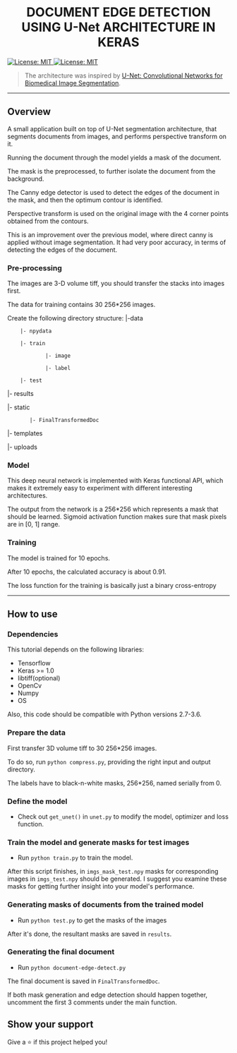 <h1 align="center">DOCUMENT EDGE DETECTION USING U-Net ARCHITECTURE IN KERAS</h1>
<p>
  <a href="#" target="_blank">
    <img alt="License: MIT" src="https://img.shields.io/badge/License-MIT-yellow.svg" />
    <img alt="License: MIT" src="https://img.shields.io/badge/python-v3.7-blue.svg" />
  </a>
</p>

> The architecture was inspired by [U-Net: Convolutional Networks for Biomedical Image Segmentation](http://lmb.informatik.uni-freiburg.de/people/ronneber/u-net/).

---

## Overview

A small application built on top of U-Net segmentation architecture, that segments documents from images,
and performs perspective transform on it.

Running the document through the model yields a mask of the document.

The mask is the preprocessed, to further isolate the document from the background.

The Canny edge detector is used to detect the edges of the document in the mask, and then the optimum contour is identified.

Perspective transform is used on the original image with the 4 corner points obtained from the contours.

This is an improvement over the previous model, where direct canny is applied without image segmentation. It had very poor accuracy, in terms of detecting the edges of the document.

### Pre-processing

The images are 3-D volume tiff, you should transfer the stacks into images first.

The data for training contains 30 256*256 images.

Create the following directory structure: 
  |-data 
  
        |- npydata
        
        |- train
        
                |- image
                
                |- label
                
        |- test

  |- results
  
  |- static
  
           |- FinalTransformedDoc
           
  |- templates
  
  |- uploads
  

### Model

This deep neural network is implemented with Keras functional API, which makes it extremely easy to experiment with different interesting architectures.

The output from the network is a 256*256 which represents a mask that should be learned. Sigmoid activation function
makes sure that mask pixels are in \[0, 1\] range.

### Training

The model is trained for 10 epochs.

After 10 epochs, the calculated accuracy is about 0.91.

The loss function for the training is basically just a binary cross-entropy

---

## How to use

### Dependencies

This tutorial depends on the following libraries:

* Tensorflow
* Keras >= 1.0
* libtiff(optional)
* OpenCv
* Numpy
* OS

Also, this code should be compatible with Python versions 2.7-3.6.



### Prepare the data

First transfer 3D volume tiff to 30 256*256 images.

To do so, run ```python compress.py```, providing the right input and output directory.

The labels have to black-n-white masks, 256*256, named serially from 0.


### Define the model

* Check out ```get_unet()``` in ```unet.py``` to modify the model, optimizer and loss function.

### Train the model and generate masks for test images

* Run ```python train.py``` to train the model.

After this script finishes, in ```imgs_mask_test.npy``` masks for corresponding images in ```imgs_test.npy```
should be generated. I suggest you examine these masks for getting further insight into your model's performance.

### Generating masks of documents from the trained model

* Run ```python test.py``` to get the masks of the images

After it's done, the resultant masks are saved in ```results```.

### Generating the final document

* Run ```python document-edge-detect.py```

The final document is saved in ```FinalTransformedDoc```.

If both mask generation and edge detection should happen together, uncomment the first 3 comments under the main function.

## Show your support

Give a ⭐️ if this project helped you!
